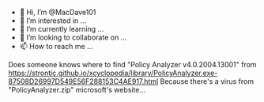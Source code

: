 - 👋 Hi, I’m @MacDave101
- 👀 I’m interested in ...
- 🌱 I’m currently learning ...
- 💞️ I’m looking to collaborate on ...
- 📫 How to reach me ...

<!---
MacDave101/MacDave101 is a ✨ special ✨ repository because its `README.md` (this file) appears on your GitHub profile.
You can click the Preview link to take a look at your changes.
--->
Does someone knows where to find "Policy Analyzer v4.0.2004.13001" from 
https://strontic.github.io/xcyclopedia/library/PolicyAnalyzer.exe-87508D26997D549E56F288153C4AE917.html
Because there's a virus from "PolicyAnalyzer.zip" microsoft's website...

